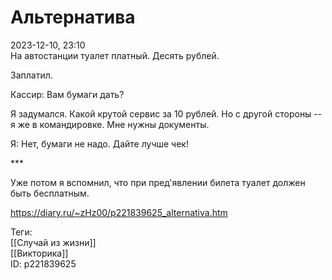 Альтернатива
=============

   
 2023-12-10, 23:10   
  На автостанции туалет платный. Десять рублей.   
   
 Заплатил.   
   
 Кассир: Вам бумаги дать?   
   
 Я задумался. Какой крутой сервис за 10 рублей. Но с другой стороны -- я же в командировке. Мне нужны документы.   
   
 Я: Нет, бумаги не надо. Дайте лучше чек!   
   
 \*\*\*   
   
 Уже потом я вспомнил, что при пред'явлении билета туалет должен быть бесплатным.   
    
 <https://diary.ru/~zHz00/p221839625_alternativa.htm>   
   
 Теги:   
 [[Случай из жизни]]   
 [[Викторика]]   
 ID: p221839625